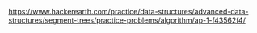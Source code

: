 https://www.hackerearth.com/practice/data-structures/advanced-data-structures/segment-trees/practice-problems/algorithm/ap-1-f43562f4/
